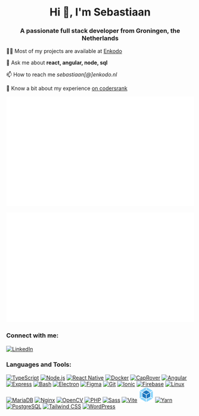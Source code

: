 <h1 align="center">Hi 👋, I'm Sebastiaan</h1>
<h3 align="center">A passionate full stack developer from Groningen, the Netherlands</h3>

👨‍💻 Most of my projects are available at [Enkodo](https://enkodo.nl)

💬 Ask me about **react, angular, node, sql**

📫 How to reach me _sebastiaan[@]enkodo.nl_

📄 Know a bit about my experience [on codersrank](https://profile.codersrank.io/user/spasma/)

![](https://raw.githubusercontent.com/spasma/github-stats/master/generated/overview.svg#gh-dark-mode-only)

![](https://raw.githubusercontent.com/spasma/github-stats/master/generated/overview.svg#gh-light-mode-only)

<h3 align="left">Connect with me:</h3>
<p align="left">
<a href="https://linkedin.com/in/sebastiaanpasma" target="blank"><img align="center" src="https://raw.githubusercontent.com/rahuldkjain/github-profile-readme-generator/master/src/images/icons/Social/linked-in-alt.svg" alt="LinkedIn" height="30" width="40" /></a>
</p>

<h3 align="left">Languages and Tools:</h3>
<p align="left">
<a href="https://www.typescriptlang.org/" target="_blank" rel="noreferrer"><img src="https://cdn.jsdelivr.net/gh/devicons/devicon@latest/icons/typescript/typescript-original.svg" alt="TypeScript" width="40" height="40"/></a> <a href="https://nodejs.org" target="_blank" rel="noreferrer"><img src="https://cdn.jsdelivr.net/gh/devicons/devicon@latest/icons/nodejs/nodejs-original.svg" alt="Node.js" width="40" height="40"/></a> <a href="https://reactnative.dev/" target="_blank" rel="noreferrer"><img src="https://cdn.jsdelivr.net/gh/devicons/devicon@latest/icons/react/react-original.svg" alt="React Native" width="40" height="40"/></a> <a href="https://www.docker.com/" target="_blank" rel="noreferrer"><img src="https://cdn.jsdelivr.net/gh/devicons/devicon@latest/icons/docker/docker-original.svg" alt="Docker" width="40" height="40"/></a> <a href="https://caprover.com/" target="_blank" rel="noreferrer"><img src="https://caprover.com/img/logo.png" alt="CapRover" width="40" height="40"/></a> <a href="https://angular.io" target="_blank" rel="noreferrer"><img src="https://cdn.jsdelivr.net/gh/devicons/devicon@latest/icons/angular/angular-original.svg" alt="Angular" width="40" height="40"/></a> <a href="https://expressjs.com" target="_blank" rel="noreferrer"><img src="https://cdn.jsdelivr.net/gh/devicons/devicon@latest/icons/express/express-original.svg" alt="Express" width="40" height="40"/></a> <a href="https://www.gnu.org/software/bash/" target="_blank" rel="noreferrer"><img src="https://cdn.jsdelivr.net/gh/devicons/devicon@latest/icons/bash/bash-original.svg" alt="Bash" width="40" height="40"/></a> <a href="https://www.electronjs.org" target="_blank" rel="noreferrer"><img src="https://cdn.jsdelivr.net/gh/devicons/devicon@latest/icons/electron/electron-original.svg" alt="Electron" width="40" height="40"/></a> <a href="https://www.figma.com/" target="_blank" rel="noreferrer"><img src="https://cdn.jsdelivr.net/gh/devicons/devicon@latest/icons/figma/figma-original.svg" alt="Figma" width="40" height="40"/></a> <a href="https://git-scm.com/" target="_blank" rel="noreferrer"><img src="https://cdn.jsdelivr.net/gh/devicons/devicon@latest/icons/git/git-original.svg" alt="Git" width="40" height="40"/></a> <a href="https://ionicframework.com" target="_blank" rel="noreferrer"><img src="https://cdn.jsdelivr.net/gh/devicons/devicon@latest/icons/ionic/ionic-original.svg" alt="Ionic" width="40" height="40"/></a> <a href="https://firebase.google.com/" target="_blank" rel="noreferrer"><img src="https://cdn.jsdelivr.net/gh/devicons/devicon@latest/icons/firebase/firebase-original.svg" alt="Firebase" width="40" height="40"/></a> <a href="https://www.linux.org/" target="_blank" rel="noreferrer"><img src="https://cdn.jsdelivr.net/gh/devicons/devicon@latest/icons/linux/linux-original.svg" alt="Linux" width="40" height="40"/></a> <a href="https://mariadb.org/" target="_blank" rel="noreferrer"><img src="https://cdn.jsdelivr.net/gh/devicons/devicon@latest/icons/mariadb/mariadb-original-wordmark.svg" alt="MariaDB" width="40" height="40"/></a> <a href="https://www.nginx.com" target="_blank" rel="noreferrer"><img src="https://cdn.jsdelivr.net/gh/devicons/devicon@latest/icons/nginx/nginx-original.svg" alt="Nginx" width="40" height="40"/></a> <a href="https://opencv.org/" target="_blank" rel="noreferrer"><img src="https://cdn.jsdelivr.net/gh/devicons/devicon@latest/icons/opencv/opencv-original.svg" alt="OpenCV" width="40" height="40"/></a> <a href="https://www.php.net" target="_blank" rel="noreferrer"><img src="https://cdn.jsdelivr.net/gh/devicons/devicon@latest/icons/php/php-original.svg" alt="PHP" width="40" height="40"/></a> <a href="https://sass-lang.com" target="_blank" rel="noreferrer"><img src="https://cdn.jsdelivr.net/gh/devicons/devicon@latest/icons/sass/sass-original.svg" alt="Sass" width="40" height="40"/></a> <a href="https://vitejs.dev" target="_blank" rel="noreferrer"><img src="https://cdn.jsdelivr.net/gh/devicons/devicon@latest/icons/vite/vite-original.svg" alt="Vite" width="40" height="40"/></a> <a href="https://webpack.js.org" target="_blank" rel="noreferrer"><img src="https://raw.githubusercontent.com/devicons/devicon/d00d0969292a6569d45b06d3f350f463a0107b0d/icons/webpack/webpack-original.svg" alt="Webpack" width="40" height="40"/></a> <a href="https://yarnpkg.com" target="_blank" rel="noreferrer"><img src="https://cdn.jsdelivr.net/gh/devicons/devicon@latest/icons/yarn/yarn-original.svg" alt="Yarn" width="40" height="40"/></a> <a href="https://www.postgresql.org" target="_blank" rel="noreferrer"><img src="https://cdn.jsdelivr.net/gh/devicons/devicon@latest/icons/postgresql/postgresql-original.svg" alt="PostgreSQL" width="40" height="40"/></a> <a href="https://tailwindcss.com" target="_blank" rel="noreferrer"><img src="https://cdn.jsdelivr.net/gh/devicons/devicon@latest/icons/tailwindcss/tailwindcss-original.svg" alt="Tailwind CSS" width="40" height="40"/></a> <a href="https://wordpress.org" target="_blank" rel="noreferrer"><img src="https://cdn.jsdelivr.net/gh/devicons/devicon@latest/icons/wordpress/wordpress-plain.svg" alt="WordPress" width="40" height="40"/></a> </p>
